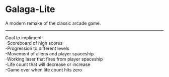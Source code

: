 # Galaga-Lite
A modern remake of the classic arcade game.
________________
Goal to impliment:<br/>
-Scoreboard of high scores<br/>
-Progression to different levels<br/>
-Movement of aliens and player spaceship<br/>
-Working laser that fires from player spaceship<br/>
-Life count that will decrease or increase<br/>
-Game over when life count hits zero<br/>
